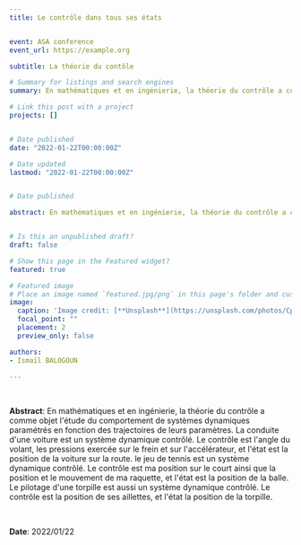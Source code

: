 ```yaml
---
title: Le contrôle dans tous ses états


event: ASA conference
event_url: https://example.org

subtitle: La théorie du contôle

# Summary for listings and search engines
summary: En mathématiques et en ingénierie, la théorie du contrôle a comme objet l'étude du comportement de systèmes dynamiques paramétrés en fonction des trajectoires de leurs paramètres. La conduite d'une voiture est un système dynamique contrôlé. Le contrôle est l'angle du volant, les pressions exercée sur le frein et sur l'accélérateur, et l'état est la position de la voiture sur la route. le jeu de tennis est un système dynamique contrôlé. Le contrôle est ma position sur le court ainsi que la position et le mouvement de ma raquette, et l'état est la position de la balle. Le pilotage d'une torpille est aussi un système dynamique contrôlé. Le contrôle est la position de ses aillettes, et l'état la position de la torpille.

# Link this post with a project
projects: []


# Date published
date: "2022-01-22T00:00:00Z"

# Date updated
lastmod: "2022-01-22T00:00:00Z"


# Date published

abstract: En mathématiques et en ingénierie, la théorie du contrôle a comme objet l'étude du comportement de systèmes dynamiques paramétrés en fonction des trajectoires de leurs paramètres. La conduite d'une voiture est un système dynamique contrôlé. Le contrôle est l'angle du volant, les pressions exercée sur le frein et sur l'accélérateur, et l'état est la position de la voiture sur la route. le jeu de tennis est un système dynamique contrôlé. Le contrôle est ma position sur le court ainsi que la position et le mouvement de ma raquette, et l'état est la position de la balle. Le pilotage d'une torpille est aussi un système dynamique contrôlé. Le contrôle est la position de ses aillettes, et l'état la position de la torpille.


# Is this an unpublished draft?
draft: false

# Show this page in the Featured widget?
featured: true

# Featured image
# Place an image named `featured.jpg/png` in this page's folder and customize its options here.
image:
  caption: 'Image credit: [**Unsplash**](https://unsplash.com/photos/CpkOjOcXdUY)'
  focal_point: ""
  placement: 2
  preview_only: false

authors:
- Ismaïl BALOGOUN

---
```


<br>

**Abstract**: En mathématiques et en ingénierie, la théorie du contrôle a comme objet l'étude du comportement de systèmes dynamiques paramétrés en fonction des trajectoires de leurs paramètres. La conduite d'une voiture est un système dynamique contrôlé. Le contrôle est l'angle du volant, les pressions exercée sur le frein et sur l'accélérateur, et l'état est la position de la voiture sur la route. le jeu de tennis est un système dynamique contrôlé. Le contrôle est ma position sur le court ainsi que la position et le mouvement de ma raquette, et l'état est la position de la balle. Le pilotage d'une torpille est aussi un système dynamique contrôlé. Le contrôle est la position de ses aillettes, et l'état la position de la torpille.

<br>

**Date**: 2022/01/22